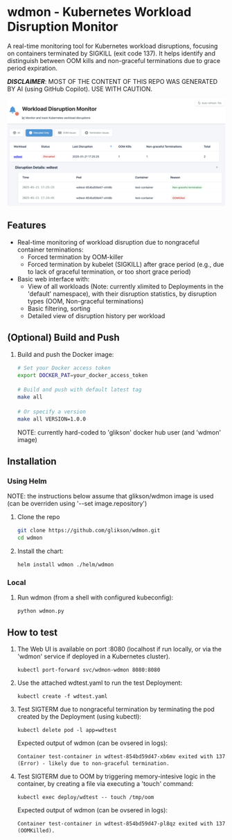 # wdmon - Kubernetes Workload Disruption Monitor

A real-time monitoring tool for Kubernetes workload disruptions, focusing on containers terminated by SIGKILL (exit code 137). It helps identify and distinguish between OOM kills and non-graceful terminations due to grace period expiration.

***DISCLAIMER***: MOST OF THE CONTENT OF THIS REPO WAS GENERATED BY AI (using GitHub Copilot). USE WITH CAUTION.

![Workload Disruption Monitor Interface](wdmon.png)

## Features

- Real-time monitoring of workload disruption due to nongraceful container terminations:
  - Forced termination by OOM-killer
  - Forced termination by kubelet (SIGKILL) after grace period (e.g., due to lack of graceful termination, or too short grace period)
- Basic web interface with:
  - View of all workloads (Note: currently xlimited to Deployments in the 'default' namespace), with their disruption statistics, by disruption types (OOM, Non-graceful terminations)
  - Basic filtering, sorting
  - Detailed view of disruption history per workload

## (Optional) Build and Push

1. Build and push the Docker image:
    ```bash
    # Set your Docker access token
    export DOCKER_PAT=your_docker_access_token
    
    # Build and push with default latest tag
    make all
    
    # Or specify a version
    make all VERSION=1.0.0
    ```
    NOTE: currently hard-coded to 'glikson' docker hub user (and 'wdmon' image)

## Installation

### Using Helm

NOTE: the instructions below assume that glikson/wdmon image is used (can be overriden using '--set image.repository')

1. Clone the repo
    ```bash
    git clone https://github.com/glikson/wdmon.git
    cd wdmon
    ```

1. Install the chart:
    ```bash
    helm install wdmon ./helm/wdmon
    ```

### Local

1. Run wdmon (from a shell with configured kubeconfig):
    ```
    python wdmon.py
    ```

## How to test

1. The Web UI is available on port :8080 (localhost if run locally, or via the 'wdmon' service if deployed in a Kubernetes cluster).
    ```
    kubectl port-forward svc/wdmon-wdmon 8080:8080
    ```

1. Use the attached wdtest.yaml to run the test Deployment:
    ```
    kubectl create -f wdtest.yaml
    ```

1. Test SIGTERM due to nongraceful termination by terminating the pod created by the Deployment (using kubectl):
    ```
    kubectl delete pod -l app=wdtest
    ```

    Expected output of wdmon (can be ovsered in logs):
    ```
    Container test-container in wdtest-854bd59d47-xb6mv exited with 137 (Error) - likely due to non-graceful termination.
    ```

1. Test SIGTERM due to OOM by triggering memory-intesive logic in the container, by creating a file via executing a 'touch' command:
    ```
    kubectl exec deploy/wdtest -- touch /tmp/oom
    ```

    Expected output of wdmon (can be ovsered in logs):
    ```
    Container test-container in wdtest-854bd59d47-pl8qz exited with 137 (OOMKilled).
    ```
